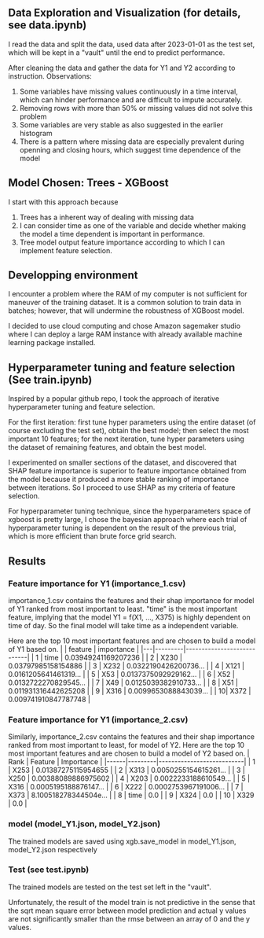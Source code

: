 ## Data Exploration and Visualization (for details, see data.ipynb)

I read the data and split the data, used data after 2023-01-01 as the test set, which will be kept in a "vault" until the end to predict performance. 

After cleaning the data and gather the data for Y1 and Y2 according to instruction.
Observations:
1. Some variables have missing values continuously in a time interval, which can hinder performance and are difficult to impute accurately.
2. Removing rows with more than 50% or missing values did not solve this problem
3. Some variables are very stable as also suggested in the earlier histogram
4. There is a pattern where missing data are especially prevalent during openning and closing hours, which suggest time dependence of the model


## Model Chosen: Trees - XGBoost
I start with this approach because

1. Trees has a inherent way of dealing with missing data
2. I can consider time as one of the variable and decide whether making the model a time dependent is important in performance.
3. Tree model output feature importance according to which I can implement feature selection.

## Developping environment
I encounter a problem where the RAM of my computer is not sufficient for maneuver of the training dataset. It is a common solution to train data in batches; however, that will undermine the robustness of XGBoost model.

I decided to use cloud computing and chose Amazon sagemaker studio where I can deploy a large RAM instance with already available machine learning package installed.

## Hyperparameter tuning and feature selection (See train.ipynb)

Inspired by a popular github repo, I took the approach of iterative hyperparameter tuning and feature selection. 

For the first iteration: first tune hyper parameters using the entire dataset (of course excluding the test set), obtain the best model; then select the most important 10 features; for the next iteration, tune hyper parameters using the dataset of remaining features, and obtain the best model.

I experimented on smaller sections of the dataset, and discovered that SHAP feature importance is superior to feature importance obtained from the model because it produced a more stable ranking of importance between iterations. So I proceed to use SHAP as my criteria of feature selection. 

For hyperparameter tuning technique, since the hyperparameters space of xgboost is pretty large, I chose the bayesian approach where each trial of hyperparameter tuning is dependent on the result of the previous trial, which is more efficient than brute force grid search.

## Results

### Feature importance for Y1 (importance_1.csv)

importance_1.csv contains the features and their shap importance for model of Y1 ranked from most important to least. "time" is the most important feature, implying that the model Y1 = f(X1, ..., X375) is highly dependent on time of day. So the final model will take time as a independent variable.

Here are the top 10 most important features and are chosen to build a model of Y1 based on.
|   | feature | importance                 |
|---|---------|----------------------------|
| 1 | time    | 0.03949241169207236        |
| 2 | X230  | 0.03797985158154886        |
| 3 | X232  | 0.0322190426200736...      |
| 4 | X121  | 0.0161205641461319...      |
| 5 | X53   | 0.0137375092929162...      |
| 6 | X52   | 0.0132722270829545...      |
| 7 | X49   | 0.0125039382910733...      |
| 8 | X51   | 0.011931316442625208      |
| 9 | X316  | 0.0099653088843039...      |
| 10| X372  | 0.009741910847787748      |


### Feature importance for Y1 (importance_2.csv)
Similarly, importance_2.csv contains the features and their shap importance ranked from most important to least, for model of Y2.
Here are the top 10 most important features and are chosen to build a model of Y2 based on.
| Rank | Feature | Importance                |
|------|---------|---------------------------|
| 1    | X253    | 0.01387275115954655       |
| 2    | X313    | 0.0050255154615261...     |
| 3    | X250    | 0.00388089886975602       |
| 4    | X203    | 0.0022233188610549...     |
| 5    | X316    | 0.0005195188876147...     |
| 6    | X222    | 0.0002753967191006...     |
| 7    | X373    | 8.100518278344504e...     |
| 8    | time    | 0.0                       |
| 9    | X324    | 0.0                       |
| 10   | X329    | 0.0                       |



### model (model_Y1.json, model_Y2.json)
The trained models are saved using xgb.save_model in model_Y1.json, model_Y2.json respectively

### Test (see test.ipynb)
The trained models are tested on the test set left in the "vault".

Unfortunately, the result of the model train is not predictive in the sense that the sqrt mean square error between model prediction and actual y values are not significantly smaller than the rmse between an array of 0 and the y values.
